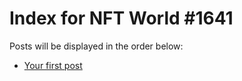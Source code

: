 # Index for NFT World #1641
Posts will be displayed in the order below:

- [Your first post](./001-first.md)

